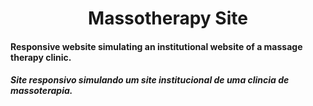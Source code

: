 <h1 align="center"> Massotherapy Site </h1> 

<h4> Responsive website simulating an institutional website of a massage therapy clinic. </h4>
<h5> Site responsivo simulando um site institucional de uma clincia de massoterapia. <h5>

